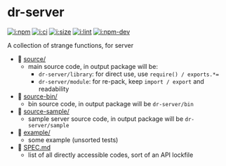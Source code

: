 # dr-server

[![i:npm]][l:npm]
[![i:ci]][l:ci]
[![i:size]][l:size]
[![i:lint]][l:lint]
[![i:npm-dev]][l:npm]

A collection of strange functions, for server

[i:npm]: https://img.shields.io/npm/v/dr-server.svg?colorB=blue
[i:npm-dev]: https://img.shields.io/npm/v/dr-server/dev.svg
[l:npm]: https://npm.im/dr-server
[i:ci]: https://img.shields.io/travis/dr-js/dr-server/master.svg
[l:ci]: https://travis-ci.org/dr-js/dr-server
[i:size]: https://packagephobia.now.sh/badge?p=dr-server
[l:size]: https://packagephobia.now.sh/result?p=dr-server
[i:lint]: https://img.shields.io/badge/code_style-standard_ES6+-yellow.svg
[l:lint]: https://standardjs.com

[//]: # (NON_PACKAGE_CONTENT)

- 📁 [source/](source/)
  - main source code, in output package will be:
    - `dr-server/library`: for direct use, use `require() / exports.*=`
    - `dr-server/module`: for re-pack, keep `import / export` and readability
- 📁 [source-bin/](source-bin/)
  - bin source code, in output package will be `dr-server/bin`
- 📁 [source-sample/](source-sample/)
  - sample server source code, in output package will be `dr-server/sample`
- 📁 [example/](example/)
  - some example (unsorted tests)
- 📄 [SPEC.md](SPEC.md)
  - list of all directly accessible codes, sort of an API lockfile
